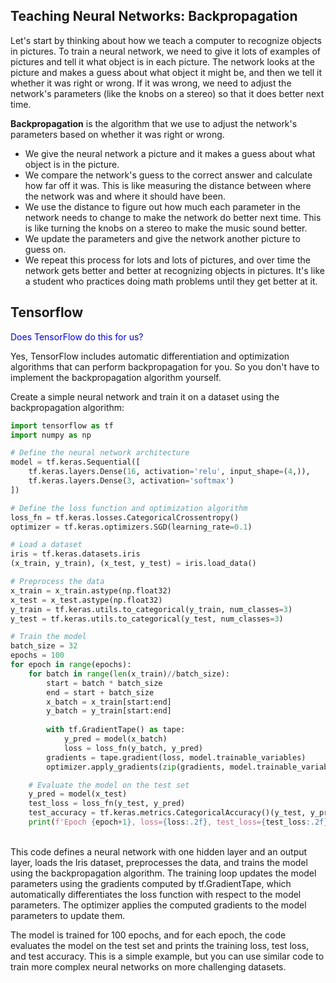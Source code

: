 ## Teaching Neural Networks: Backpropagation

Let's start by thinking about how we teach a computer to recognize objects in pictures.  To train a neural network, we need to give it lots of examples of pictures and tell it what object is in each picture. The network looks at the picture and makes a guess about what object it might be, and then we tell it whether it was right or wrong. If it was wrong, we need to adjust the network's parameters (like the knobs on a stereo) so that it does better next time.

**Backpropagation** is the algorithm that we use to adjust the network's parameters based on whether it was right or wrong.

* We give the neural network a picture and it makes a guess about what object is in the picture.
* We compare the network's guess to the correct answer and calculate how far off it was. This is like measuring the distance between where the network was and where it should have been.
* We use the distance to figure out how much each parameter in the network needs to change to make the network do better next time. This is like turning the knobs on a stereo to make the music sound better.
* We update the parameters and give the network another picture to guess on.
* We repeat this process for lots and lots of pictures, and over time the network gets better and better at recognizing objects in pictures. It's like a student who practices doing math problems until they get better at it.

## Tensorflow

<span style="color:#0000dd;">Does TensorFlow do this for us?</span>

Yes, TensorFlow includes automatic differentiation and optimization algorithms that can perform backpropagation for you. So you don't have to implement the backpropagation algorithm yourself.

Create a simple neural network and train it on a dataset using the backpropagation algorithm:

```py
import tensorflow as tf
import numpy as np

# Define the neural network architecture
model = tf.keras.Sequential([
    tf.keras.layers.Dense(16, activation='relu', input_shape=(4,)),
    tf.keras.layers.Dense(3, activation='softmax')
])

# Define the loss function and optimization algorithm
loss_fn = tf.keras.losses.CategoricalCrossentropy()
optimizer = tf.keras.optimizers.SGD(learning_rate=0.1)

# Load a dataset
iris = tf.keras.datasets.iris
(x_train, y_train), (x_test, y_test) = iris.load_data()

# Preprocess the data
x_train = x_train.astype(np.float32)
x_test = x_test.astype(np.float32)
y_train = tf.keras.utils.to_categorical(y_train, num_classes=3)
y_test = tf.keras.utils.to_categorical(y_test, num_classes=3)

# Train the model
batch_size = 32
epochs = 100
for epoch in range(epochs):
    for batch in range(len(x_train)//batch_size):
        start = batch * batch_size
        end = start + batch_size
        x_batch = x_train[start:end]
        y_batch = y_train[start:end]
        
        with tf.GradientTape() as tape:
            y_pred = model(x_batch)
            loss = loss_fn(y_batch, y_pred)
        gradients = tape.gradient(loss, model.trainable_variables)
        optimizer.apply_gradients(zip(gradients, model.trainable_variables))

    # Evaluate the model on the test set
    y_pred = model(x_test)
    test_loss = loss_fn(y_test, y_pred)
    test_accuracy = tf.keras.metrics.CategoricalAccuracy()(y_test, y_pred)
    print(f'Epoch {epoch+1}, loss={loss:.2f}, test_loss={test_loss:.2f}, test_accuracy={test_accuracy:.2f}')
```

<br>
This code defines a neural network with one hidden layer and an output layer, loads the Iris dataset, preprocesses the data, and trains the model using the backpropagation algorithm. The training loop updates the model parameters using the gradients computed by tf.GradientTape, which automatically differentiates the loss function with respect to the model parameters. The optimizer applies the computed gradients to the model parameters to update them.

The model is trained for 100 epochs, and for each epoch, the code evaluates the model on the test set and prints the training loss, test loss, and test accuracy. This is a simple example, but you can use similar code to train more complex neural networks on more challenging datasets.

<br>

